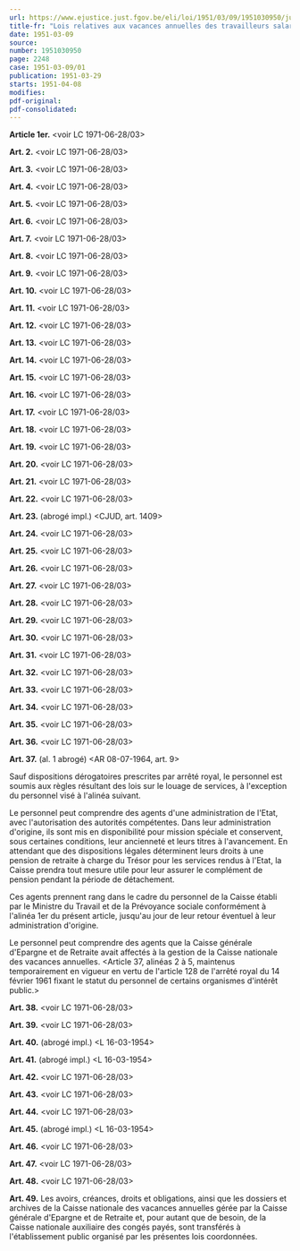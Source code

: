 ```yaml
---
url: https://www.ejustice.just.fgov.be/eli/loi/1951/03/09/1951030950/justel
title-fr: "Lois relatives aux vacances annuelles des travailleurs salariés, coordonnées le 9 mars 1951."
date: 1951-03-09
source:
number: 1951030950
page: 2248
case: 1951-03-09/01
publication: 1951-03-29
starts: 1951-04-08
modifies:
pdf-original:
pdf-consolidated:
---
```


**Article 1er.** <voir LC 1971-06-28/03>

**Art. 2.** <voir LC 1971-06-28/03>

**Art. 3.** <voir LC 1971-06-28/03>

**Art. 4.** <voir LC 1971-06-28/03>

**Art. 5.** <voir LC 1971-06-28/03>

**Art. 6.** <voir LC 1971-06-28/03>

**Art. 7.** <voir LC 1971-06-28/03>

**Art. 8.** <voir LC 1971-06-28/03>

**Art. 9.** <voir LC 1971-06-28/03>

**Art. 10.** <voir LC 1971-06-28/03>

**Art. 11.** <voir LC 1971-06-28/03>

**Art. 12.** <voir LC 1971-06-28/03>

**Art. 13.** <voir LC 1971-06-28/03>

**Art. 14.** <voir LC 1971-06-28/03>

**Art. 15.** <voir LC 1971-06-28/03>

**Art. 16.** <voir LC 1971-06-28/03>

**Art. 17.** <voir LC 1971-06-28/03>

**Art. 18.** <voir LC 1971-06-28/03>

**Art. 19.** <voir LC 1971-06-28/03>

**Art. 20.** <voir LC 1971-06-28/03>

**Art. 21.** <voir LC 1971-06-28/03>

**Art. 22.** <voir LC 1971-06-28/03>

**Art. 23.** (abrogé impl.) <CJUD, art. 1409>

**Art. 24.** <voir LC 1971-06-28/03>

**Art. 25.** <voir LC 1971-06-28/03>

**Art. 26.** <voir LC 1971-06-28/03>

**Art. 27.** <voir LC 1971-06-28/03>

**Art. 28.** <voir LC 1971-06-28/03>

**Art. 29.** <voir LC 1971-06-28/03>

**Art. 30.** <voir LC 1971-06-28/03>

**Art. 31.** <voir LC 1971-06-28/03>

**Art. 32.** <voir LC 1971-06-28/03>

**Art. 33.** <voir LC 1971-06-28/03>

**Art. 34.** <voir LC 1971-06-28/03>

**Art. 35.** <voir LC 1971-06-28/03>

**Art. 36.** <voir LC 1971-06-28/03>

**Art. 37.** (al. 1 abrogé) <AR 08-07-1964, art. 9>

Sauf dispositions dérogatoires prescrites par arrêté royal, le personnel est soumis aux règles résultant des lois sur le louage de services, à l'exception du personnel visé à l'alinéa suivant.

Le personnel peut comprendre des agents d'une administration de l'Etat, avec l'autorisation des autorités compétentes. Dans leur administration d'origine, ils sont mis en disponibilité pour mission spéciale et conservent, sous certaines conditions, leur ancienneté et leurs titres à l'avancement. En attendant que des dispositions légales déterminent leurs droits à une pension de retraite à charge du Trésor pour les services rendus à l'Etat, la Caisse prendra tout mesure utile pour leur assurer le complément de pension pendant la période de détachement.

Ces agents prennent rang dans le cadre du personnel de la Caisse établi par le Ministre du Travail et de la Prévoyance sociale conformément à l'alinéa 1er du présent article, jusqu'au jour de leur retour éventuel à leur administration d'origine.

Le personnel peut comprendre des agents que la Caisse générale d'Epargne et de Retraite avait affectés à la gestion de la Caisse nationale des vacances annuelles. <Article 37, alinéas 2 à 5, maintenus temporairement en vigueur en vertu de l'article 128 de l'arrêté royal du 14 février 1961 fixant le statut du personnel de certains organismes d'intérêt public.>

**Art. 38.** <voir LC 1971-06-28/03>

**Art. 39.** <voir LC 1971-06-28/03>

**Art. 40.** (abrogé impl.) <L 16-03-1954>

**Art. 41.** (abrogé impl.) <L 16-03-1954>

**Art. 42.** <voir LC 1971-06-28/03>

**Art. 43.** <voir LC 1971-06-28/03>

**Art. 44.** <voir LC 1971-06-28/03>

**Art. 45.** (abrogé impl.) <L 16-03-1954>

**Art. 46.** <voir LC 1971-06-28/03>

**Art. 47.** <voir LC 1971-06-28/03>

**Art. 48.** <voir LC 1971-06-28/03>

**Art. 49.** Les avoirs, créances, droits et obligations, ainsi que les dossiers et archives de la Caisse nationale des vacances annuelles gérée par la Caisse générale d'Epargne et de Retraite et, pour autant que de besoin, de la Caisse nationale auxiliaire des congés payés, sont transférés à l'établissement public organisé par les présentes lois coordonnées.
